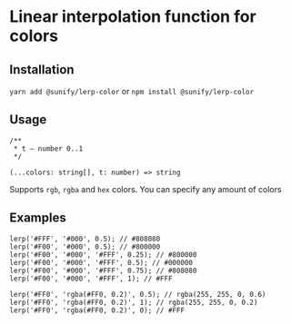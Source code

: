 # Linear interpolation function for colors

## Installation

`yarn add @sunify/lerp-color` or `npm install @sunify/lerp-color`

## Usage

```
/**
 * t — number 0..1
 */

(...colors: string[], t: number) => string
```

Supports `rgb`, `rgba` and `hex` colors. You can specify any amount of colors

## Examples

```es6
lerp('#FFF', '#000', 0.5); // #808080
lerp('#F00', '#000', 0.5); // #800000
lerp('#F00', '#000', '#FFF', 0.25); // #800000
lerp('#F00', '#000', '#FFF', 0.5); // #000000
lerp('#F00', '#000', '#FFF', 0.75); // #808080
lerp('#F00', '#000', '#FFF', 1); // #FFF

lerp('#FF0', 'rgba(#FF0, 0.2)', 0.5); // rgba(255, 255, 0, 0.6)
lerp('#FF0', 'rgba(#FF0, 0.2)', 1); // rgba(255, 255, 0, 0.2)
lerp('#FF0', 'rgba(#FF0, 0.2)', 0); // #FFF
```
